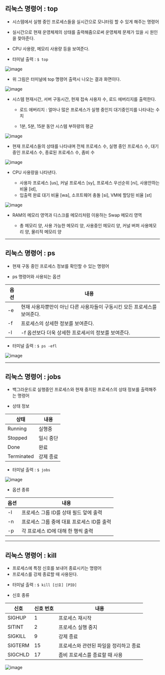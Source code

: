 ## 리눅스 명령어 : top 

* 시스템에서 실행 중인 프로세스들을 실시간으로 모니터링 할 수 있게 해주는 명령어

* 실시간으로 현재 운영체제의 상태를 출력해줌으로써 운영체제 문제가 있을 시 원인을 찾아준다.
  
* CPU 사용량, 메모리 사용량 등을 보여준다. 

- 터미널 출력 : `$ top`

![image](https://github.com/dbqudgns/OpenSource-h-w/assets/68501204/e49dc262-fcfc-44d1-b2dd-2de4c3411d61)


* 위 그림은 터미널에 top 명령어 출력시 나오는 결과 화면이다. 

![image](https://github.com/dbqudgns/OpenSource-h-w/assets/68501204/ba57ac56-bceb-47f9-9788-e76a650ca95d)

* 시스템 현재시간, 서버 구동시간, 현재 접속 사용자 수, 로드 에버리지를 출력한다.
  
  * 로드 에버리지 : 얼마나 많은 프로세스가 실행 중인지 대기중인지를 나타내는 수치
  
  *  1분, 5분, 15분 동안 시스템 부하량의 평균

![image](https://github.com/dbqudgns/OpenSource-h-w/assets/68501204/b674a1ed-5deb-42de-93d4-bca06cfc047c)

* 현재 프로세스들의 상태를 나타내며 전체 프로세스 수, 실행 중인 프로세스 수, 대기 중인 프로세스 수, 종료된 프로세스 수, 좀비 수

![image](https://github.com/dbqudgns/OpenSource-h-w/assets/68501204/86301028-06e0-476e-b3a1-acaf9943862c)

* CPU 사용량을 나타낸다.

  * 사용자 프로세스 [us], 커널 프로세스 [sy], 프로세스 우선순위 [ni], 사용안하는 비율 [id],
  * 입출력 완료 대기 비율 [wa], 소프트웨어 충돌 [si], VM에 할당된 비율 [st]

![image](https://github.com/dbqudgns/OpenSource-h-w/assets/68501204/e8b46eda-d225-4602-9da3-8117c71a9290)

* RAM의 메모리 영역과 디스크를 메모리처럼 이용하는 Swap 메모리 영역

  * 총 메모리 양, 사용 가능한 메모리 양, 사용중인 메모리 양, 커널 버퍼 사용메모리 양, 물리적 메모리 양

---

## 리눅스 명령어 : ps 

* 현재 구동 중인 프로세스 정보를 확인할 수 있는 명령어

* ps 명령어와 사용되는 옵션

|옵션|내용|
|------|---|
|-e|현재 사용자뿐만이 아닌 다른 사용자들이 구동시킨 모든 프로세스를 보여준다.|
|-f|프로세스의 상세한 정보를 보여준다.|
|-l|-f 옵션보다 더욱 상세한 프로세서의 정보를 보여준다.|

- 터미널 출력 : `$ ps -efl`    

![image](https://github.com/dbqudgns/OpenSource-h-w/assets/68501204/c1db551a-cd8a-480b-b9f0-3a5f1221d6fd)

---

## 리눅스 명령어 : jobs

* 백그라운드로 실행중인 프로세스와 현재 중지된 프로세스의 상태 정보를 출력해주는 명령어

* 상태 정보
  
|상태|내용|
|------|---|
|Running|실행중|
|Stopped|일시 중단|
|Done|완료|
|Terminated|강제 종료|

- 터미널 출력 : `$ jobs`    

![image](https://github.com/dbqudgns/OpenSource-h-w/assets/68501204/b01787ca-f714-4cf4-ba17-1c00edd773c6)

* 옵션 종류

|옵션|내용|
|------|---|
|-l|프로세스 그룹 ID를 상태 필드 앞에 출력|
|-n|프로세스 그룹 중에 대표 프로세스 ID를 출력|
|-p|각 프로세스 ID에 대해 한 행씩 출력|

---

## 리눅스 명령어 : kill

* 프로세스에 특정 신호를 보내어 종료시키는 명령어
* 프로세스를 강제 종료할 때 사용된다. 

- 터미널 출력 : `$ kill [신호] [PID]`

* 신호 종류

|신호|신호 번호|내용|
|------|---|---|
|SIGHUP|1|프로세스 재시작|
|SITINT|2|프로세스 실행 중지|
|SIGKILL|9|강제 종료|
|SIGTERM|15|프로세스와 관련된 파일을 정리하고 종료|
|SIGCHLD|17|좀비 프로세스를 종료할 때 사용|

![image](https://github.com/dbqudgns/OpenSource-h-w/assets/68501204/08b6d5a8-dc62-416b-983e-22f1a1906b2c)
